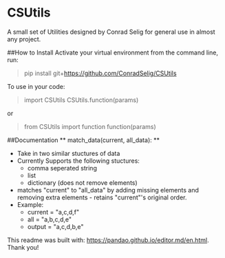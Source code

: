 # CSUtils
A small set of Utilities designed by Conrad Selig for general use in almost any project.


##How to Install
Activate your virtual environment from the command line, run:
> pip install git+https://github.com/ConradSelig/CSUtils

To use in your code:
> import CSUtils
> CSUtils.function(params)

or
> from CSUtils import function
> function(params)

##Documentation
** match_data(current, all_data): **
* Take in two similar stuctures of data
* Currently Supports the following stuctures:
	* comma seperated string
	* list
	* dictionary (does not remove elements)
* matches "current" to "all_data" by adding missing elements and removing extra elements - retains "current"'s original order.
* Example:
	* current = "a,c,d,f"
	* all = "a,b,c,d,e"
	* output = "a,c,d,b,e"

This readme was built with: https://pandao.github.io/editor.md/en.html. Thank you!

